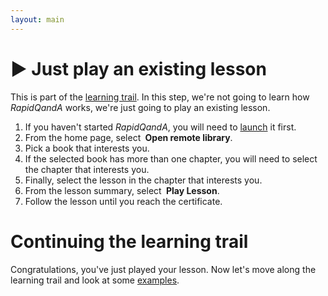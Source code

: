```yaml
---
layout: main
---
```


# ▶️ Just play an existing lesson

This is part of the [learning trail](./learning-trail.md). In this step, we're not going to learn how
_RapidQandA_ works, we're just going to play an existing lesson.

1. If you haven't started _RapidQandA_, you will need to <a href="https://henspace.github.io/text2lesson/index.html" target="_blank">launch</a> it first.
1. From the home page, select **<i class="fa-solid fa-building-columns"></i>&nbsp;Open&nbsp;remote&nbsp;library**.
1. Pick a book that interests you.
1. If the selected book has more than one chapter, you will need to select the
   chapter that interests you.
1. Finally, select the lesson in the chapter that interests you.
1. From the lesson summary, select **<i class="fa-solid fa-play"></i>&nbsp;Play&nbsp;Lesson**.
1. Follow the lesson until you reach the certificate.

# Continuing the learning trail

Congratulations, you've just played your lesson. Now let's move along the learning trail and look at some [examples](./examples.md).
